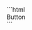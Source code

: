 <div data-size="125" class="fw always-display"></div>
```html
<!-- HTML -->
<div class="blue-button">
  Button
</div>
```
<div class="cf"></div>
